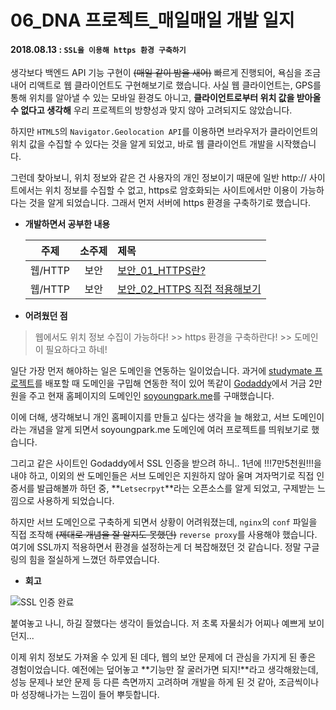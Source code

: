 # 06_DNA 프로젝트_매일매일 개발 일지 

#### 2018.08.13 : ```SSL을 이용해 https 환경 구축하기```

생각보다 백엔드 API 기능 구현이 ~~(매일 같이 밤을 새어)~~ 빠르게 진행되어, 욕심을 조금 내어 리액트로 웹 클라이언트도 구현해보기로 했습니다. 사실 웹 클라이언트는, GPS를 통해 위치를 알아낼 수 있는 모바일 환경도 아니고, **클라이언트로부터 위치 값을 받아올 수 없다고 생각해** 우리 프로젝트의 방향성과 맞지 않아 고려되지도 않았습니다.

하지만 ```HTML5```의 ```Navigator.Geolocation API```를 이용하면 브라우저가 클라이언트의 위치 값을 수집할 수 있다는 것을 알게 되었고, 바로 웹 클라이언트 개발을 시작했습니다.

그런데 찾아보니, 위치 정보와 같은 건 사용자의 개인 정보이기 때문에 일반 http:// 사이트에서는 위치 정보를 수집할 수 없고, https로 암호화되는 사이트에서만 이용이 가능하다는 것을 알게 되었습니다. 그래서 먼저 서버에 https 환경을 구축하기로 했습니다.

- **개발하면서 공부한 내용**

  | 주제 | 소주제 | 제목 |
  | :------------: | :-----------: | :------------------- |
  | 웹/HTTP | 보안 | [보안_01_HTTPS란?](https://github.com/3457soso/TIL/blob/master/Web%20%7C%20HTTP/%EB%B3%B4%EC%95%88_01_HTTPS%EB%9E%80%3F.md) |
  | 웹/HTTP | 보안 |  [보안_02_HTTPS 직접 적용해보기](https://github.com/3457soso/TIL/blob/master/Web%20%7C%20HTTP/%EB%B3%B4%EC%95%88_02_HTTPS%20%EC%A7%81%EC%A0%91%20%EC%A0%81%EC%9A%A9%ED%95%B4%EB%B3%B4%EA%B8%B0.md) |

 


- **어려웠던 점**

>  웹에서도 위치 정보 수집이 가능하다! >> https 환경을 구축하란다! >> 도메인이 필요하다고 하네!

일단 가장 먼저 해야하는 일은 도메인을 연동하는 일이었습니다. 과거에 [studymate 프로젝트](https://github.com/3457soso/project_studymate)를 배포할 때 도메인을 구밉해 연동한 적이 있어 똑같이 [Godaddy](https://sg.godaddy.com/)에서 거금 2만원을 주고 현재 홈페이지의 도메인인 [soyoungpark.me](http://soyoungpark.me)를 구매했습니다.  

이에 더해, 생각해보니 개인 홈페이지를 만들고 싶다는 생각을 늘 해왔고, 서브 도메인이라는 개념을 알게 되면서 soyoungpark.me 도메인에 여러 프로젝트를 띄워보기로 했습니다.

그리고 같은 사이트인 Godaddy에서 SSL 인증을 받으려 하니.. 1년에 !!!7만5천원!!!을 내야 하고, 이외의 싼 도메인들은 서브 도메인은 지원하지 않아 울며 겨자먹기로 직접 인증서를 발급해볼까 하던 중, **```Letsecrpyt```**라는 오픈소스를 알게 되었고, 구제받는 느낌으로 사용하게 되었습니다.

하지만 서브 도메인으로 구축하게 되면서 상황이 어려워졌는데,  ```nginx```의 ```conf``` 파일을 직접 조작해 ~~(제대로 개념을 잘 알지도 못했던)~~ ```reverse proxy```를 사용해야 했습니다. 여기에 SSL까지 적용하면서 환경을 설정하는게 더 복잡해졌던 것 같습니다. 정말 구글링의 힘을 절실하게 느꼈던 하루였습니다.

- **회고**

![SSL 인증 완료](https://blogfiles.pstatic.net/MjAxODA4MTRfMTY5/MDAxNTM0MTgxNjM0NTY1.0V8Ff2o52jqjEGl0TU_xCg5XbzAgcmP1yxEn__WrUs8g.JxATcT5ogtyOA8fbX0w_6cQGJMTX2S7eWEAgiwC2t00g.PNG.3457soso/%EC%8A%A4%ED%81%AC%EB%A6%B0%EC%83%B7%2C_2018-08-14_02-32-44.png)

붙여놓고 나니, 하길 잘했다는 생각이 들었습니다. 저 초록 자물쇠가 어찌나 예쁘게 보이던지... 

이제 위치 정보도 가져올 수 있게 된 데다, 웹의 보안 문제에 더 관심을 가지게 된 좋은 경험이었습니다. 예전에는 덮어놓고 **기능만 잘 굴러가면 되지!**라고 생각해왔는데, 성능 문제나 보안 문제 등 다른 측면까지 고려하며 개발을 하게 된 것 같아, 조금씩이나마 성장해나가는 느낌이 들어 뿌듯합니다.
